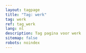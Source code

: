 ```yaml
---
layout: tagpage
title: "Tag: werk"
tag: werk
ref: tag_werk
lang: nl
description: Tag pagina voor werk
sitemap: false
robots: noindex
---
```

